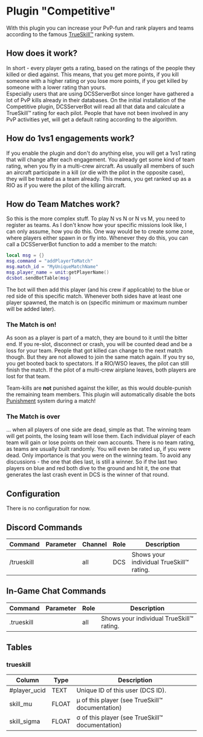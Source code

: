 # Plugin "Competitive"
With this plugin you can increase your PvP-fun and rank players and teams according to the famous 
[TrueSkill™️](http://research.microsoft.com/en-us/projects/trueskill) ranking system.

## How does it work?
In short - every player gets a rating, based on the ratings of the people they killed or died against. This means,
that you get more points, if you kill someone with a higher rating or you lose more points, if you get killed by someone
with a lower rating than yours.<br>
Especially users that are using DCSServerBot since longer have gathered a lot of PvP kills already in their databases.
On the initial installation of the Competitive plugin, DCSServerBot will read all that data and calculate a TrueSkill™️
rating for each pilot. People that have not been involved in any PvP activities yet, will get a default rating 
according to the algorithm.

## How do 1vs1 engagements work?
If you enable the plugin and don't do anything else, you will get a 1vs1 rating that will change after each engagement. 
You already get some kind of team rating, when you fly in a multi-crew aircraft. As usually all members of such an 
aircraft participate in a kill (or die with the pilot in the opposite case), they will be treated as a team already. 
This means, you get ranked up as a RIO as if you were the pilot of the killing aircraft.

## How do Team Matches work?
So this is the more complex stuff. To play N vs N or N vs M, you need to register as teams. As I don't know how your 
specific missions look like, I can only assume, how you do this. One way would be to create some zone, where players
either spawn in or fly into. Whenever they do this, you can call a DCSServerBot function to add a member to the match:
```lua
local msg = {}
msg.command = "addPlayerToMatch"
msg.match_id = "MyUniqueMatchName"
msg.player_name = unit:getPlayerName()
dcsbot.sendBotTable(msg)
```
The bot will then add this player (and his crew if applicable) to the blue or red side of this specific match.
Whenever both sides have at least one player spawned, the match is on (specific minimum or maximum number will be added
later).

### The Match is on!
As soon as a player is part of a match, they are bound to it until the bitter end. If you re-slot, disconnect or crash,
you will be counted dead and be a loss for your team. People that got killed can change to the next match though. But
they are not allowed to join the same match again. If you try so, you get booted back to spectators.
If a RIO/WSO leaves, the pilot can still finish the match. If the pilot of a multi-crew airplane leaves, both players
are lost for that team.

Team-kills are **not** punished against the killer, as this would double-punish the remaining team members. This plugin
will automatically disable the bots [Punishment](../punishment/README.md) system during a match! 

### The Match is over
... when all players of one side are dead, simple as that. The winning team will get points, the losing team will lose
them. Each individual player of each team will gain or lose points on their own accounts. There is no team rating, 
as teams are usually built randomly. You will even be rated up, if you were dead. Only importance is that
you were on the winning team.
To avoid any discussions - the one that dies last, is still a winner. So if the last two players on blue and red both
dive to the ground and hit it, the one that generates the last crash event in DCS is the winner of that round.

## Configuration
There is no configuration for now.

## Discord Commands
| Command         | Parameter           | Channel       | Role                  | Description                                     |
|-----------------|---------------------|---------------|-----------------------|-------------------------------------------------|
| /trueskill      |                     | all           | DCS                   | Shows your individual TrueSkill™️ rating.       |

## In-Game Chat Commands
| Command    | Parameter | Role      | Description                                |
|------------|-----------|-----------|--------------------------------------------|
| .trueskill |           | all       | Shows your individual TrueSkill™️ rating.  |

## Tables
### trueskill
| Column       | Type  | Description                                       |
|--------------|-------|---------------------------------------------------|
| #player_ucid | TEXT  | Unique ID of this user (DCS ID).                  |
| skill_mu     | FLOAT | μ of this player (see TrueSkill™️ documentation)  |
| skill_sigma  | FLOAT | σ of this player (see TrueSkill™️ documentation)  |
